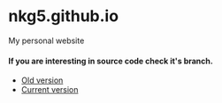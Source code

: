 # nkg5.github.io
My personal website

#### If you are interesting in source code check it's branch.
* [Old version](https://github.com/nkg5/nkg5.github.io/tree/source_v1)
* [Current version](https://github.com/nkg5/nkg5.github.io/tree/source_v2)
